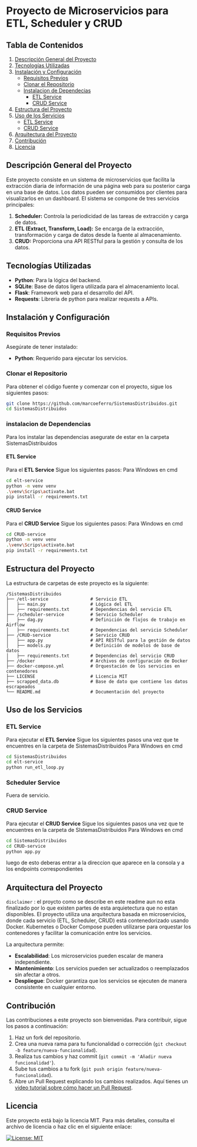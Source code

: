 # Proyecto de Microservicios para ETL, Scheduler y CRUD

## Tabla de Contenidos
1. [Descripción General del Proyecto](#descripción-general-del-proyecto)
2. [Tecnologías Utilizadas](#tecnologías-utilizadas)
3. [Instalación y Configuración](#instalación-y-configuración)
   - [Requisitos Previos](#requisitos-previos)
   - [Clonar el Repositorio](#clonar-el-repositorio)
   - [Instalacion de Dependecias](#instalacion-de-dependencias)
      - [ETL Service](#etl-service)
      - [CRUD Service](#crud-service)
4. [Estructura del Proyecto](#estructura-del-proyecto)
5. [Uso de los Servicios](#uso-de-los-servicios)
   - [ETL Service](#etl-service)
   - [CRUD Service](#crud-service)
6. [Arquitectura del Proyecto](#arquitectura-del-proyecto)
7. [Contribución](#contribución)
8. [Licencia](#licencia)

## Descripción General del Proyecto
Este proyecto consiste en un sistema de microservicios que facilita la extracción diaria de información de una página web para su posterior carga en una base de datos. Los datos pueden ser consumidos por clientes para visualizarlos en un dashboard. El sistema se compone de tres servicios principales:
1. **Scheduler:** Controla la periodicidad de las tareas de extracción y carga de datos.
2. **ETL (Extract, Transform, Load):** Se encarga de la extracción, transformación y carga de datos desde la fuente al almacenamiento.
3. **CRUD:** Proporciona una API RESTful para la gestión y consulta de los datos.

## Tecnologías Utilizadas
- **Python**: Para la lógica del backend.
- **SQLite**: Base de datos ligera utilizada para el almacenamiento local.
- **Flask**: Framework web para el desarrollo del API.
- **Requests**: Libreria de python para realizar requests a APIs.

## Instalación y Configuración

### Requisitos Previos
Asegúrate de tener instalado:
- **Python**: Requerido para ejecutar los servicios.

### Clonar el Repositorio
Para obtener el código fuente y comenzar con el proyecto, sigue los siguientes pasos:

```bash
git clone https://github.com/marcoeferro/SistemasDistribuidos.git
cd SistemasDistribuidos
```
### instalacion de Dependencias
Para los instalar las dependencias asegurate de estar en la carpeta SistemasDistribuidos
#### ETL Service
Para el **ETL Service** Sigue los siguientes pasos:
Para Windows en cmd
```bash
cd elt-service
python -m venv venv 
.\venv\Scrips\activate.bat
pip install -r requirements.txt
```

#### CRUD Service
Para el **CRUD Service**  Sigue los siguientes pasos:
Para Windows en cmd
```bash
cd CRUD-service
python -m venv venv 
.\venv\Scrips\activate.bat
pip install -r requirements.txt
```

## Estructura del Proyecto
La estructura de carpetas de este proyecto es la siguiente:

```
/SistemasDistribuidos
├── /etl-service                # Servicio ETL
│   ├── main.py                 # Lógica del ETL
│   ├── requirements.txt        # Dependencias del servicio ETL
├── /scheduler-service          # Servicio Scheduler
│   ├── dag.py                  # Definición de flujos de trabajo en Airflow
│   ├── requirements.txt        # Dependencias del servicio Scheduler
├── /CRUD-service               # Servicio CRUD
│   ├── app.py                  # API RESTful para la gestión de datos
│   ├── models.py               # Definición de modelos de base de datos
│   ├── requirements.txt        # Dependencias del servicio CRUD
├── /docker                     # Archivos de configuración de Docker
├── docker-compose.yml          # Orquestación de los servicios en contenedores
├── LICENSE                     # Licencia MIT 
├── scrapped_data.db            # Base de dato que contiene los datos escrapeados
└── README.md                   # Documentación del proyecto
```

## Uso de los Servicios

### ETL Service
Para ejecutar el **ETL Service** Sigue los siguientes pasos una vez que te encuentres en la carpeta de SistemasDistribuidos
Para Windows en cmd
```bash
cd SistemasDistribuidos
cd elt-service
python run_etl_loop.py
```

### Scheduler Service
Fuera de servicio.

### CRUD Service
Para ejecutar el **CRUD Service**  Sigue los siguientes pasos una vez que te encuentres en la carpeta de SIstemasDistribuidos
Para Windows en cmd
```bash
cd SistemasDistribuidos
cd CRUD-service
python app.py
```
luego de esto deberas entrar a la direccion que aparece en la consola y a los endpoints correspondientes

## Arquitectura del Proyecto
`disclaimer` : el proycto como se describe en este readme aun no esta finalizado por lo que existen partes de esta arquietectura que no estan disponibles.
El proyecto utiliza una arquitectura basada en microservicios, donde cada servicio (ETL, Scheduler, CRUD) está contenedorizado usando Docker. Kubernetes o Docker Compose pueden utilizarse para orquestar los contenedores y facilitar la comunicación entre los servicios.

La arquitectura permite:
- **Escalabilidad**: Los microservicios pueden escalar de manera independiente.
- **Mantenimiento**: Los servicios pueden ser actualizados o reemplazados sin afectar a otros.
- **Despliegue**: Docker garantiza que los servicios se ejecuten de manera consistente en cualquier entorno.

## Contribución
Las contribuciones a este proyecto son bienvenidas. Para contribuir, sigue los pasos a continuación:

1. Haz un fork del repositorio.
2. Crea una nueva rama para tu funcionalidad o corrección (`git checkout -b feature/nueva-funcionalidad`).
3. Realiza tus cambios y haz commit (`git commit -m 'Añadir nueva funcionalidad'`).
4. Sube tus cambios a tu fork (`git push origin feature/nueva-funcionalidad`).
5. Abre un Pull Request explicando los cambios realizados. Aquí tienes un [video tutorial sobre cómo hacer un Pull Request](https://youtu.be/BPns9r76vSI).

## Licencia
Este proyecto está bajo la licencia MIT. Para más detalles, consulta el archivo de licencia o haz clic en el siguiente enlace:

[![License: MIT](https://img.shields.io/badge/License-MIT-yellow.svg)](https://opensource.org/licenses/MIT)